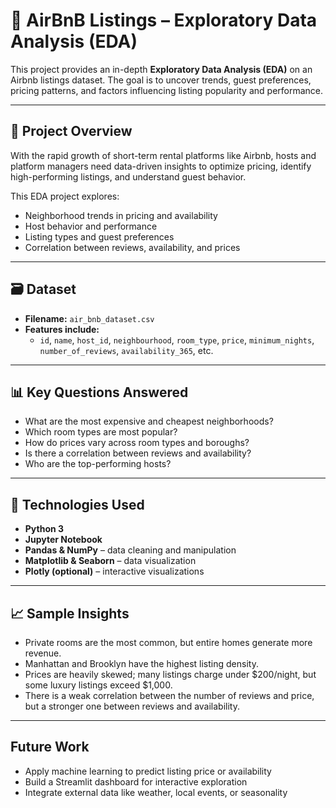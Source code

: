 # 🏡 AirBnB Listings – Exploratory Data Analysis (EDA)

This project provides an in-depth **Exploratory Data Analysis (EDA)** on an Airbnb listings dataset. The goal is to uncover trends, guest preferences, pricing patterns, and factors influencing listing popularity and performance.

---

## 📌 Project Overview

With the rapid growth of short-term rental platforms like Airbnb, hosts and platform managers need data-driven insights to optimize pricing, identify high-performing listings, and understand guest behavior.

This EDA project explores:

- Neighborhood trends in pricing and availability
- Host behavior and performance
- Listing types and guest preferences
- Correlation between reviews, availability, and prices

---

## 🗃️ Dataset

- **Filename:** `air_bnb_dataset.csv`
- **Features include:**  
  - `id`, `name`, `host_id`, `neighbourhood`, `room_type`, `price`, `minimum_nights`, `number_of_reviews`, `availability_365`, etc.

---

## 📊 Key Questions Answered

- What are the most expensive and cheapest neighborhoods?
- Which room types are most popular?
- How do prices vary across room types and boroughs?
- Is there a correlation between reviews and availability?
- Who are the top-performing hosts?

---

## 🔧 Technologies Used

- **Python 3**
- **Jupyter Notebook**
- **Pandas & NumPy** – data cleaning and manipulation
- **Matplotlib & Seaborn** – data visualization
- **Plotly (optional)** – interactive visualizations

---

## 📈 Sample Insights

- Private rooms are the most common, but entire homes generate more revenue.
- Manhattan and Brooklyn have the highest listing density.
- Prices are heavily skewed; many listings charge under $200/night, but some luxury listings exceed $1,000.
- There is a weak correlation between the number of reviews and price, but a stronger one between reviews and availability.

---

## Future Work
- Apply machine learning to predict listing price or availability
- Build a Streamlit dashboard for interactive exploration
- Integrate external data like weather, local events, or seasonality

